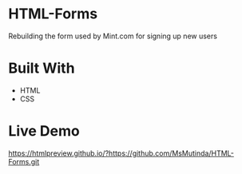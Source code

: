 # HTML-Forms

Rebuilding the form used by Mint.com for signing up new users

# Built With
- HTML
- CSS

# Live Demo
 https://htmlpreview.github.io/?https://github.com/MsMutinda/HTML-Forms.git
